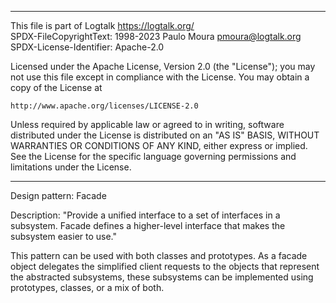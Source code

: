 ________________________________________________________________________

This file is part of Logtalk <https://logtalk.org/>  
SPDX-FileCopyrightText: 1998-2023 Paulo Moura <pmoura@logtalk.org>  
SPDX-License-Identifier: Apache-2.0

Licensed under the Apache License, Version 2.0 (the "License");
you may not use this file except in compliance with the License.
You may obtain a copy of the License at

    http://www.apache.org/licenses/LICENSE-2.0

Unless required by applicable law or agreed to in writing, software
distributed under the License is distributed on an "AS IS" BASIS,
WITHOUT WARRANTIES OR CONDITIONS OF ANY KIND, either express or implied.
See the License for the specific language governing permissions and
limitations under the License.
________________________________________________________________________


Design pattern:
	Facade

Description:
	"Provide a unified interface to a set of interfaces in a subsystem.
	Facade defines a higher-level interface that makes the subsystem
	easier to use."

This pattern can be used with both classes and prototypes. As a facade
object delegates the simplified client requests to the objects that
represent the abstracted subsystems, these subsystems can be implemented
using prototypes, classes, or a mix of both.

